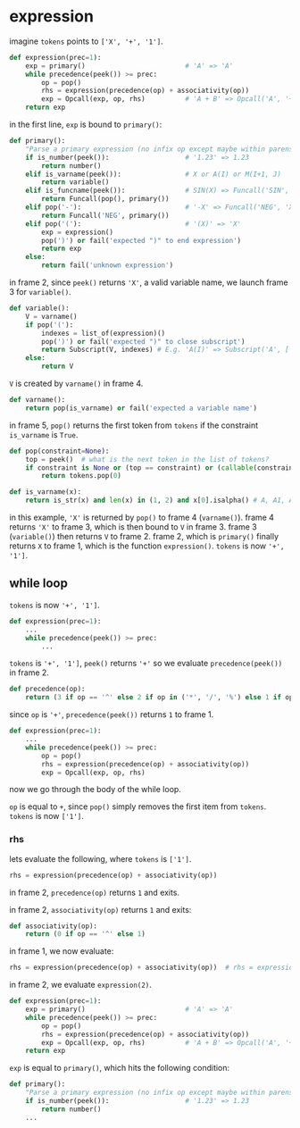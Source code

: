 # expression
imagine `tokens` points to `['X', '+', '1']`.
```python
def expression(prec=1): 
    exp = primary()                         # 'A' => 'A'
    while precedence(peek()) >= prec:
        op = pop()
        rhs = expression(precedence(op) + associativity(op))
        exp = Opcall(exp, op, rhs)          # 'A + B' => Opcall('A', '+', 'B')
    return exp
```
in the first line, `exp` is bound to `primary()`:
```python
def primary():
    "Parse a primary expression (no infix op except maybe within parens)."
    if is_number(peek()):                   # '1.23' => 1.23 
        return number()
    elif is_varname(peek()):                # X or A(I) or M(I+1, J)
        return variable()
    elif is_funcname(peek()):               # SIN(X) => Funcall('SIN', 'X')
        return Funcall(pop(), primary())
    elif pop('-'):                          # '-X' => Funcall('NEG', 'X')
        return Funcall('NEG', primary())
    elif pop('('):                          # '(X)' => 'X'
        exp = expression()
        pop(')') or fail('expected ")" to end expression')
        return exp
    else:
        return fail('unknown expression')
```
in frame 2, since `peek()` returns `'X'`, a valid variable name, we launch frame 3 for `variable()`.
```python
def variable(): 
    V = varname()
    if pop('('):
        indexes = list_of(expression)()
        pop(')') or fail('expected ")" to close subscript')
        return Subscript(V, indexes) # E.g. 'A(I)' => Subscript('A', ['I'])
    else: 
        return V  
```  
`V` is created by `varname()` in frame 4.
```python
def varname():       
    return pop(is_varname) or fail('expected a variable name')
```
in frame 5, `pop()` returns the first token from `tokens` if the constraint `is_varname` is `True`. 
```python
def pop(constraint=None):
    top = peek()  # what is the next token in the list of tokens?
    if constraint is None or (top == constraint) or (callable(constraint) and constraint(top)):
        return tokens.pop(0)

def is_varname(x):
    return is_str(x) and len(x) in (1, 2) and x[0].isalpha() # A, A1, A2, B, ...
```
in this example, `'X'` is returned by `pop()` to frame 4 (`varname()`). frame 4 returns `'X'` to frame 3, which is then bound to `V` in frame 3. frame 3 (`variable()`) then returns `V` to frame 2. frame 2, which is `primary()` finally returns `X` to frame 1, which is the function `expression()`. `tokens` is now `'+', '1']`.

## while loop
`tokens` is now `'+', '1']`.
```python
def expression(prec=1): 
    ...
    while precedence(peek()) >= prec:
        ...
```
`tokens` is `'+', '1']`, `peek()` returns `'+'` so we evaluate `precedence(peek())` in frame 2.
```python
def precedence(op): 
    return (3 if op == '^' else 2 if op in ('*', '/', '%') else 1 if op in ('+', '-') else 0)
```
since `op` is `'+'`, `precedence(peek())` returns `1` to frame 1.

```python
def expression(prec=1): 
    ...
    while precedence(peek()) >= prec:
        op = pop()
        rhs = expression(precedence(op) + associativity(op))
        exp = Opcall(exp, op, rhs)  
```
now we go through the body of the while loop.

`op` is equal to `+`, since `pop()` simply removes the first item from `tokens`. `tokens` is now `['1']`.

### rhs
lets evaluate the following, where `tokens` is `['1']`.
```python
rhs = expression(precedence(op) + associativity(op))
```
in frame 2, `precedence(op)` returns `1` and exits. 

in frame 2, `associativity(op)` returns `1` and exits:
```python
def associativity(op): 
    return (0 if op == '^' else 1)
```
in frame 1, we now evaluate:
```python
rhs = expression(precedence(op) + associativity(op))  # rhs = expression(2)
```
in frame 2, we evaluate `expression(2)`.
```python
def expression(prec=1): 
    exp = primary()                         # 'A' => 'A'
    while precedence(peek()) >= prec:
        op = pop()
        rhs = expression(precedence(op) + associativity(op))
        exp = Opcall(exp, op, rhs)          # 'A + B' => Opcall('A', '+', 'B')
    return exp

```
`exp` is equal to `primary()`, which hits the following condition:
```python
def primary():
    "Parse a primary expression (no infix op except maybe within parens)."
    if is_number(peek()):                   # '1.23' => 1.23 
        return number()
    ...
```